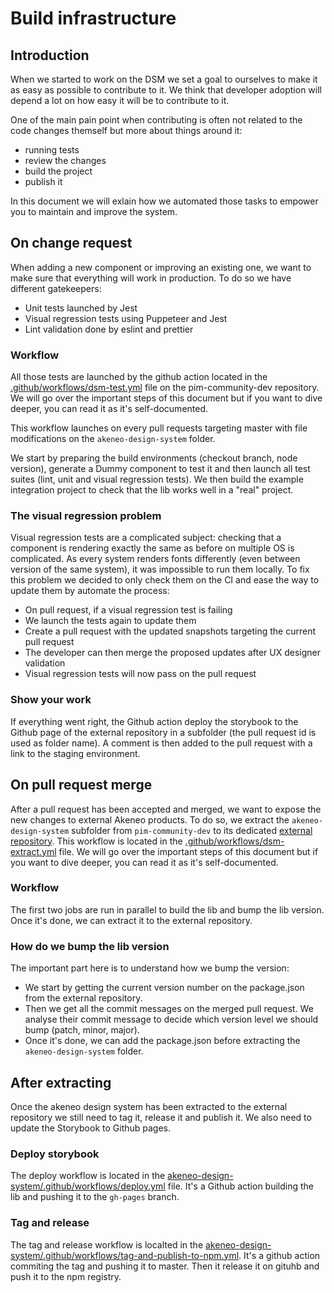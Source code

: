 # Build infrastructure

## Introduction

When we started to work on the DSM we set a goal to ourselves to make it as easy as possible to contribute to it. We think that developer adoption will depend a lot on how easy it will be to contribute to it.

One of the main pain point when contributing is often not related to the code changes themself but more about things around it:

- running tests
- review the changes
- build the project
- publish it

In this document we will exlain how we automated those tasks to empower you to maintain and improve the system.

## On change request

When adding a new component or improving an existing one, we want to make sure that everything will work in production. To do so we have different gatekeepers:

- Unit tests launched by Jest
- Visual regression tests using Puppeteer and Jest
- Lint validation done by eslint and prettier

### Workflow

All those tests are launched by the github action located in the [.github/workflows/dsm-test.yml](https://github.com/akeneo/pim-community-dev/blob/master/.github/workflows/dsm-test.yml) file on the pim-community-dev repository. We will go over the important steps of this document but if you want to dive deeper, you can read it as it's self-documented.

This workflow launches on every pull requests targeting master with file modifications on the `akeneo-design-system` folder.

We start by preparing the build environments (checkout branch, node version), generate a Dummy component to test it and then launch all test suites (lint, unit and visual regression tests). We then build the example integration project to check that the lib works well in a "real" project.

### The visual regression problem

Visual regression tests are a complicated subject: checking that a component is rendering exactly the same as before on multiple OS is complicated. As every system renders fonts differently (even between version of the same system), it was impossible to run them locally.
To fix this problem we decided to only check them on the CI and ease the way to update them by automate the process:

- On pull request, if a visual regression test is failing
- We launch the tests again to update them
- Create a pull request with the updated snapshots targeting the current pull request
- The developer can then merge the proposed updates after UX designer validation
- Visual regression tests will now pass on the pull request

### Show your work

If everything went right, the Github action deploy the storybook to the Github page of the external repository in a subfolder (the pull request id is used as folder name). A comment is then added to the pull request with a link to the staging environment.

## On pull request merge

After a pull request has been accepted and merged, we want to expose the new changes to external Akeneo products. To do so, we extract the `akeneo-design-system` subfolder from `pim-community-dev` to its dedicated [external repository](https://github.com/akeneo/akeneo-design-system).
This workflow is located in the [.github/workflows/dsm-extract.yml](https://github.com/akeneo/pim-community-dev/blob/master/.github/workflows/dsm-extract.yml) file. We will go over the important steps of this document but if you want to dive deeper, you can read it as it's self-documented.

### Workflow

The first two jobs are run in parallel to build the lib and bump the lib version. Once it's done, we can extract it to the external repository.

### How do we bump the lib version

The important part here is to understand how we bump the version:
- We start by getting the current version number on the package.json from the external repository.
- Then we get all the commit messages on the merged pull request. We analyse their commit message to decide which version level we should bump (patch, minor, major).
- Once it's done, we can add the package.json before extracting the `akeneo-design-system` folder.

## After extracting

Once the akeneo design system has been extracted to the external repository we still need to tag it, release it and publish it. We also need to update the Storybook to Github pages.

### Deploy storybook

The deploy workflow is located in the [akeneo-design-system/.github/workflows/deploy.yml](https://github.com/akeneo/pim-community-dev/blob/master/akeneo-design-system/.github/workflows/deploy.yml) file. It's a Github action building the lib and pushing it to the `gh-pages` branch.

### Tag and release

The tag and release workflow is localted in the [akeneo-design-system/.github/workflows/tag-and-publish-to-npm.yml](https://github.com/akeneo/pim-community-dev/blob/master/akeneo-design-system/.github/workflows/tag-and-publish-to-npm.yml). It's a github action commiting the tag and pushing it to master. Then it release it on gituhb and push it to the npm registry.
